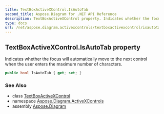 ```yaml
---
title: TextBoxActiveXControl.IsAutoTab
second_title: Aspose.Diagram for .NET API Reference
description: TextBoxActiveXControl property. Indicates whether the focus will automatically move to the next control when the user enters the maximum number of characters
type: docs
url: /net/aspose.diagram.activexcontrols/textboxactivexcontrol/isautotab/
---
```

## TextBoxActiveXControl.IsAutoTab property

Indicates whether the focus will automatically move to the next control when the user enters the maximum number of characters.

```csharp
public bool IsAutoTab { get; set; }
```

### See Also

* class [TextBoxActiveXControl](../)
* namespace [Aspose.Diagram.ActiveXControls](../../textboxactivexcontrol/)
* assembly [Aspose.Diagram](../../../)


